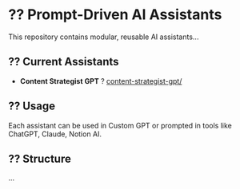 # ?? Prompt-Driven AI Assistants

This repository contains modular, reusable AI assistants...

## ?? Current Assistants
- **Content Strategist GPT**
  ? [content-strategist-gpt/](./content-strategist-gpt)

## ?? Usage
Each assistant can be used in Custom GPT or prompted in tools like ChatGPT, Claude, Notion AI.

## ?? Structure
...

